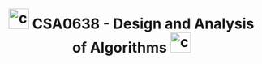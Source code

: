 <strong align="center">
  <h1>
    <img src="https://cdn.jsdelivr.net/gh/devicons/devicon/icons/c/c-original.svg" height="40" alt="c logo"  />
   CSA0638 - Design and Analysis of Algorithms
    <img src="https://cdn.jsdelivr.net/gh/devicons/devicon/icons/c/c-original.svg" height="40" alt="c logo"  />
  </h1>
</strong>
